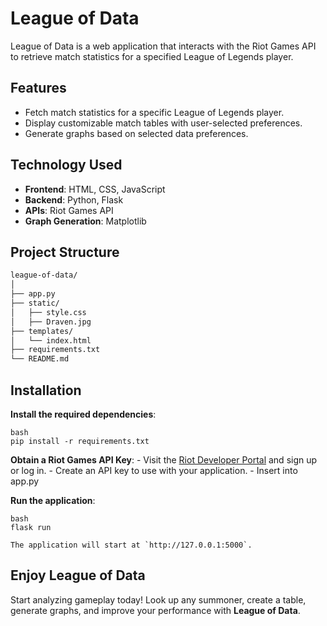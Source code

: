 # League of Data

League of Data is a web application that interacts with the Riot Games API to retrieve match statistics for a specified League of Legends player.

## Features

- Fetch match statistics for a specific League of Legends player.
- Display customizable match tables with user-selected preferences.
- Generate graphs based on selected data preferences.

## Technology Used

- **Frontend**: HTML, CSS, JavaScript
- **Backend**: Python, Flask
- **APIs**: Riot Games API
- **Graph Generation**: Matplotlib

## Project Structure

```bash
league-of-data/
│
├── app.py                  
├── static/
│   ├── style.css              
│   ├── Draven.jpg              
├── templates/
│   └── index.html              
├── requirements.txt           
└── README.md
```

## Installation

**Install the required dependencies**:

    bash
    pip install -r requirements.txt

**Obtain a Riot Games API Key**:
    - Visit the [Riot Developer Portal](https://developer.riotgames.com/) and sign up or log in.
    - Create an API key to use with your application.
    - Insert into app.py

**Run the application**:

    bash
    flask run

    The application will start at `http://127.0.0.1:5000`.

## Enjoy League of Data

Start analyzing gameplay today! Look up any summoner, create a table, generate graphs, and improve your performance with **League of Data**.
             
